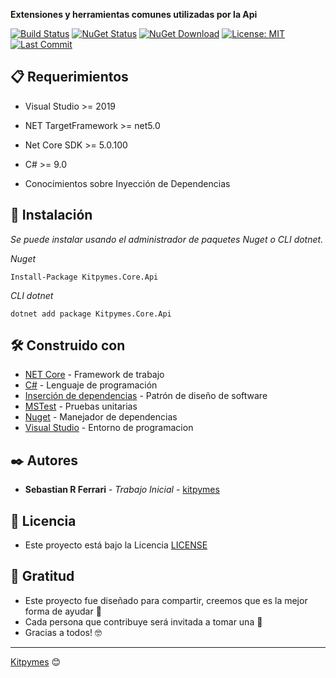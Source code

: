 ﻿**Extensiones y herramientas comunes utilizadas por la Api**

[![Build Status](https://github.com/kitpymes/template-netcore-api/workflows/Kitpymes.Core.Api/badge.svg)](https://github.com/kitpymes/template-netcore-api/actions) [![NuGet Status](https://img.shields.io/nuget/v/Kitpymes.Core.Api)](https://www.nuget.org/packages/Kitpymes.Core.Api/) [![NuGet Download](https://img.shields.io/nuget/dt/Kitpymes.Core.Api)](https://www.nuget.org/stats/packages/Kitpymes.Core.Api?groupby=Version) [![License: MIT](https://img.shields.io/badge/License-MIT-blue.svg)](https://github.com/kitpymes/template-netcore-api/blob/master/docs/LICENSE.txt) [![Last Commit](https://img.shields.io/github/last-commit/kitpymes/template-netcore-api)](https://github.com/kitpymes/template-netcore-api/) 

## 📋 Requerimientos 

* Visual Studio >= 2019

* NET TargetFramework >= net5.0

* Net Core SDK >= 5.0.100

* C# >= 9.0

* Conocimientos sobre Inyección de Dependencias


## 🔧 Instalación 

_Se puede instalar usando el administrador de paquetes Nuget o CLI dotnet._

_Nuget_

```
Install-Package Kitpymes.Core.Api
```

_CLI dotnet_

```
dotnet add package Kitpymes.Core.Api
```

## 🛠️ Construido con 

* [NET Core](https://dotnet.microsoft.com/download) - Framework de trabajo
* [C#](https://docs.microsoft.com/es-es/dotnet/csharp/) - Lenguaje de programación
* [Inserción de dependencias](https://docs.microsoft.com/es-es/aspnet/core/fundamentals/dependency-injection?view=aspnetcore-3.0) - Patrón de diseño de software
* [MSTest](https://docs.microsoft.com/es-es/dotnet/core/testing/unit-testing-with-mstest) - Pruebas unitarias
* [Nuget](https://www.nuget.org/) - Manejador de dependencias
* [Visual Studio](https://visualstudio.microsoft.com/) - Entorno de programacion


## ✒️ Autores 

* **Sebastian R Ferrari** - *Trabajo Inicial* - [kitpymes](https://kitpymes.com)


## 📄 Licencia 

* Este proyecto está bajo la Licencia [LICENSE](https://raw.githubusercontent.com/kitpymes/template-netcore-api/master/docs/LICENSE.txt)


## 🎁 Gratitud 

* Este proyecto fue diseñado para compartir, creemos que es la mejor forma de ayudar 📢
* Cada persona que contribuye será invitada a tomar una 🍺 
* Gracias a todos! 🤓

---
[Kitpymes](https://github.com/kitpymes) 😊